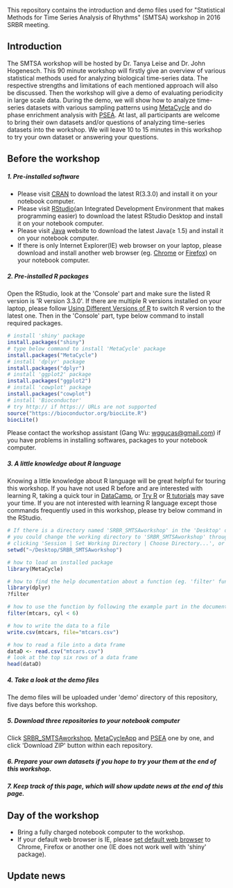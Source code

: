 This repository contains the introduction and demo files used for "Statistical Methods for Time Series Analysis of Rhythms" (SMTSA) workshop in 2016 SRBR meeting. 

## Introduction
The SMTSA workshop will be hosted by Dr. Tanya Leise and Dr. John Hogenesch. This 90 minute workshop will firstly give an overview of various statistical methods used for analyzing biological time-series data. The respective strengths and limitations of each mentioned approach will also be discussed. Then the workshop will give a demo of evaluating periodicity in large scale data. During the demo, we will show how to analyze time-series datasets with various
sampling patterns using [MetaCycle](http://biorxiv.org/content/early/2016/02/19/040345) and do phase enrichment analysis with [PSEA](http://jbr.sagepub.com/content/31/3/244.long). At last, all participants are welcome to bring their own datasets and/or 
questions of analyzing time-series datasets into the workshop. We will leave 10 to 15 minutes in this workshop to try your own dataset or answering your questions.

## Before the workshop

##### 1. Pre-installed software
* Please visit [CRAN](https://cran.cnr.berkeley.edu) to download the latest R(3.3.0) and install it on your notebook computer.
* Please visit [RStudio](https://www.rstudio.com/products/rstudio/download/)(an Integrated Development Environment that makes programming easier) to download the latest RStudio Desktop and install it on your notebook computer.
* Please visit [Java](http://java.com/en/download/manual.jsp) website to download the latest Java(≥ 1.5) and install it on your notebook computer.
* If there is only Internet Explorer(IE) web browser on your laptop, please download and install another web browser (eg. [Chrome](https://www.google.com/chrome/browser/desktop/) or [Firefox](https://www.mozilla.org/en-US/firefox/new/)) on your notebook computer. 

##### 2. Pre-installed R packages

Open the RStudio, look at the 'Console' part and make sure the listed R version is 'R version 3.3.0'. If there are multiple R versions installed on your laptop, please follow [Using Different Versions of R](https://support.rstudio.com/hc/en-us/articles/200486138-Using-Different-Versions-of-R) to switch R version to the latest one. Then in the 'Console' part, type below command to install required packages.

```r
# install 'shiny' package
install.packages("shiny")
# type below command to install 'MetaCycle' package
install.packages("MetaCycle")
# install 'dplyr' package
install.packages("dplyr")
# install 'ggplot2' package
install.packages("ggplot2")
# install 'cowplot' package
install.packages("cowplot")
# install 'Bioconductor'
# try http:// if https:// URLs are not supported
source("https://bioconductor.org/biocLite.R")
biocLite()

```

Please contact the workshop assistant (Gang Wu: wggucas@gmail.com) if you have problems in installing softwares, packages to your notebook computer.

##### 3. A little knowledge about R language

Knowing a little knowledge about R language will be great helpful for touring this workshop. If you have not used R before and are interested with learning R, taking a quick tour in [DataCamp](https://www.datacamp.com/home), or [Try R](http://tryr.codeschool.com/levels/1/challenges/3) or [R tutorials](http://www.r-bloggers.com/how-to-learn-r-2/) may save your time. If you are not interested with learning R language except those commands frequently used in this workshop, please try below command in the RStudio.

```r
# If there is a directory named 'SRBR_SMTSAworkshop' in the 'Desktop' directory of your laptop, 
# you could change the working directory to 'SRBR_SMTSAworkshop' through
# clicking 'Session | Set Working Directory | Choose Directory...', or by typing below command
setwd("~/Desktop/SRBR_SMTSAworkshop") 

# how to load an installed package
library(MetaCycle)

# how to find the help documentation about a function (eg. 'filter' function in 'dplyr' package)
library(dplyr)
?filter

# how to use the function by following the example part in the documentation file
filter(mtcars, cyl < 6)

# how to write the data to a file
write.csv(mtcars, file="mtcars.csv")

# how to read a file into a data frame
dataD <- read.csv("mtcars.csv")
# look at the top six rows of a data frame
head(dataD)

```

##### 4. Take a look at the demo files

The demo files will be uploaded under 'demo' directory of this repository, five days before this workshop. 

##### 5. Download three repositories to your notebook computer

Click [SRBR_SMTSAworkshop](https://github.com/gangwug), [MetaCycleApp](https://github.com/gangwug/MetaCycleApp) and [PSEA](https://github.com/ranafi/PSEA) one by one, and click 'Download ZIP' button within each repository. 

##### 6. Prepare your own datasets if you hope to try your them at the end of this workshop.

##### 7. Keep track of this page, which will show update news at the end of this page.


## Day of the workshop
* Bring a fully charged notebook computer to the workshop.
* If your default web browser is IE, please [set default web browser](https://support.google.com/chrome/answer/95417?hl=en) to Chrome, Firefox or another one (IE does not work well with 'shiny' package). 

## Update news

